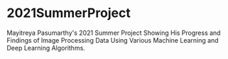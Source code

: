 # 2021SummerProject
Mayitreya Pasumarthy's 2021 Summer Project Showing His Progress and Findings of Image Processing Data Using Various Machine Learning and Deep Learning Algorithms.
